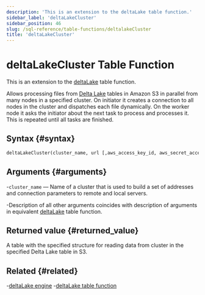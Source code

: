```yaml
---
description: 'This is an extension to the deltaLake table function.'
sidebar_label: 'deltaLakeCluster'
sidebar_position: 46
slug: /sql-reference/table-functions/deltalakeCluster
title: 'deltaLakeCluster'
---
```


# deltaLakeCluster Table Function

This is an extension to the [deltaLake](sql-reference/table-functions/deltalake.md) table function.

Allows processing files from [Delta Lake](https://github.com/delta-io/delta) tables in Amazon S3 in parallel from many nodes in a specified cluster. On initiator it creates a connection to all nodes in the cluster and dispatches each file dynamically. On the worker node it asks the initiator about the next task to process and processes it. This is repeated until all tasks are finished.

## Syntax {#syntax}

```sql
deltaLakeCluster(cluster_name, url [,aws_access_key_id, aws_secret_access_key] [,format] [,structure] [,compression])
```

## Arguments {#arguments}

-`cluster_name` — Name of a cluster that is used to build a set of addresses and connection parameters to remote and local servers.

-Description of all other arguments coincides with description of arguments in equivalent [deltaLake](sql-reference/table-functions/deltalake.md) table function.

## Returned value {#returned_value}

A table with the specified structure for reading data from cluster in the specified Delta Lake table in S3.

## Related {#related}

-[deltaLake engine](engines/table-engines/integrations/deltalake.md)
-[deltaLake table function](sql-reference/table-functions/deltalake.md)
